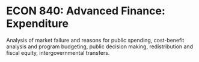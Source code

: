 # ECON 840: Advanced Finance: Expenditure

Analysis of market failure and reasons for public spending, cost-benefit analysis and program budgeting, public decision making, redistribution and fiscal equity, intergovernmental transfers.